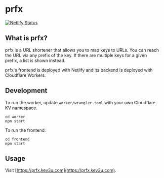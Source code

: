 # prfx

[![Netlify Status](https://api.netlify.com/api/v1/badges/73e15a16-8cfb-43c6-b140-5fccc6c24471/deploy-status)](https://app.netlify.com/sites/visionary-kringle-1257ca/deploys)

## What is prfx?

prfx is a URL shortener that allows you to map keys to URLs.
You can reach the URL via any prefix of the key. If there are
multiple keys for a given prefix, a list is shown instead.

prfx's frontend is deployed with Netlify and its backend is deployed with
Cloudflare Workers.

## Development

To run the worker, update `worker/wrangler.toml` with your own Cloudflare
KV namespace.

```console
cd worker
npm start
```

To run the frontend:

```console
cd frontend
npm start
```

## Usage

Visit [https://prfx.kev3u.com](https://prfx.kev3u.com).
